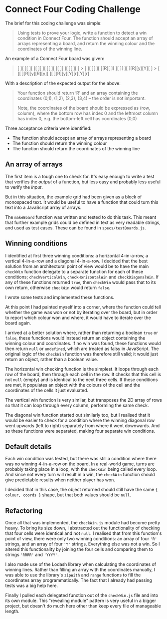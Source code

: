# Connect Four Coding Challenge

The brief for this coding challenge was simple:

> Using tests to prove your logic, write a function to detect a win condition in Connect Four. The function should accept an array of arrays representing a board, and return the winning colour and the coordinates of the winning line.

An example of a Connect Four board was given:

> [ ][ ][ ][ ][ ][ ][ ][ ][ ][ ][ ][ ][ ][ ] > [ ][ ][ ][ ][R][ ][ ][ ][ ][ ][R][y][Y][ ] > [ ][ ][R][y][R][y][ ][ ][R][y][Y][r][Y][r]

With a description of the expected output for the above:

> Your function should return ‘R’ and an array containing the coordinates (0,1), (1,2), (2,3), (3,4) – the order is not important.
>
> Note, the coordinates of the board should be expressed as (row, column), where the bottom row has index 0 and the leftmost column has index 0, e.g. the bottom-left cell has coordinates (0,0)

Three acceptance criteria were identified:

- The function should accept an array of arrays representing a board
- The function should return the winning colour
- The function should return the coordinates of the winning line

## An array of arrays

The first item is a tough one to check for. It's easy enough to write a test that verifies the _output_ of a function, but less easy and probably less useful to verify the _input_.

But in this situation, the example grid had been given as a block of monospaced text. It would be useful to have a function that could turn this text into a JavaScript array of arrays.

The `makeBoard` function was written and tested to do this task. This meant that further example grids could be defined in text as very readable strings, and used as test cases. These can be found in `specs/testBoards.js`.

## Winning conditions

I identified at first three winning conditions: a horizontal 4-in-a-row, a vertical 4-in-a-row and a diagonal 4-in-a-row. I decided that the best solution from an architectural point of view would be to have the main `checkWin` function delegate to a separate function for each of these conditions; `checkVerticalWin`, `checkHorizontalWin` and `checkDiagonalWin`. If any of these functions returned `true`, then `checkWin` would pass that to its own return, otherwise `checkWin` would return `false`.

I wrote some tests and implemented these functions.

At this point I had painted myself into a corner, where the function could tell whether the game was won or not by iterating over the board, but in order to report which colour won and where, it would have to iterate over the board again.

I arrived at a better solution where, rather than returning a boolean `true` or `false`, these functions would instead return an object containing the winning colour and coordinates. If no win was found, these functions would then return `null` or `undefined`, which are treated as falsy in JavaScript. The original logic of the `checkWin` function was therefore still valid; it would just return an object, rather than a boolean value.

The horizontal win checking function is the simplest. It loops through each row of the board, then through each cell in the row. It checks that this cell is not `null` (empty) and is identical to the next three cells. If these conditions are met, it populates an object with the colours of the cell and the coordinates of the cells it just evaluated.

The vertical win function is very similar, but transposes the 2D array of rows so that it can loop through every column, performing the same check.

The diagonal win function started out similarly too, but I realised that it would be easier to check for a condition where the winning diagonal row went upwards (left to right) separately from where it went downwards. And so these functions were separated, making four separate win conditions.

## Default details

Each win condition was tested, but there was still a condition where there was no winning 4-in-a-row on the board. In a real-world game, turns are probably taking place in a loop, with the `checkWin` being called every loop. And since not every turn will result in a win, the `checkWin` function should give predictable results when neither player has won.

I decided that in this case, the object returned should still have the same `{ colour, coords }` shape, but that both values should be `null`.

## Refactoring

Once all that was implemented, the `checkWin.js` module had become pretty heavy. To bring its size down, I abstracted out the functionality of checking that four cells were identical and not `null`. I realised that from this function's point of view, there were only two winning conditions: an array of four `'R'` strings, and an array of four `'Y'` strings. Everything else was not a win. So I altered this functionality by joining the four cells and comparing them to strings `'RRRR'` and `'YYYY'`.

I also made use of the Lodash library when calculating the coordinates of winning lines. Rather than filling an array with the coordinates manually, I was able to use the library's `zipWith` and `range` functions to fill the coordinates array programmatically. The fact that I already had passing tests was a big help here.

Finally I pulled each delegated function out of the `checkWin.js` file and into its own module. This "revealing module" pattern is very useful in a bigger project, but doesn't do much here other than keep every file of manageable length.
